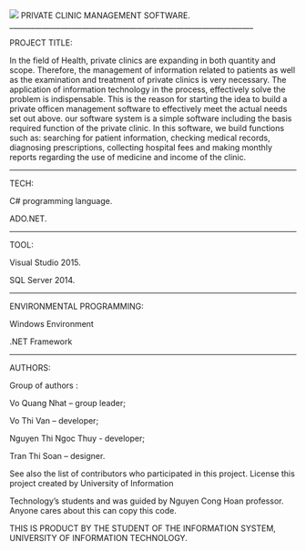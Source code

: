 <img src="https://www.uit.edu.vn/sites/vi/files/images/Logos/Logo_UIT_Web.png">
PRIVATE CLINIC MANAGEMENT SOFTWARE. 
___________________________________________________________________

PROJECT TITLE: 

In the field of Health, private clinics are expanding in both quantity and scope.
Therefore, the management of information related to patients as well as the examination and treatment of private clinics is very
necessary. The application of information technology in the process, effectively solve the problem is indispensable. This is the reason
for starting the idea to build a private officen management software to effectively meet the actual needs set out above. our software
system is a simple software including the basis required function of the private clinic. In this software, we build functions such as:
searching for patient information, checking medical records, diagnosing prescriptions, collecting hospital fees and making monthly
reports regarding the use of medicine and income of the clinic.
_______________________________________

TECH:

C# programming language.

ADO.NET.
_____________________________

TOOL:

Visual Studio 2015.

SQL Server 2014.
________________________________

ENVIRONMENTAL PROGRAMMING:

Windows Environment

.NET Framework
____________________________________________

AUTHORS:

Group of authors :

Vo Quang Nhat – group leader;

Vo Thi Van – developer; 

Nguyen Thi Ngoc Thuy - developer;

Tran Thi Soan – designer.


See also the list of contributors who participated in this project. License this project created by University of Information 

Technology’s students and was guided by Nguyen Cong Hoan professor. Anyone cares about this can copy this code.



THIS IS PRODUCT BY THE STUDENT OF THE INFORMATION SYSTEM, UNIVERSITY OF INFORMATION TECHNOLOGY.

